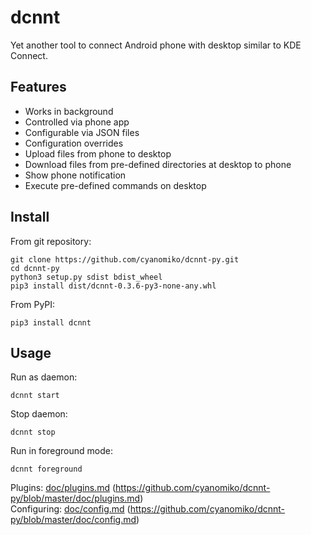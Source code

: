 dcnnt
=====

Yet another tool to connect Android phone with desktop similar to KDE Connect.

Features
--------

* Works in background
* Controlled via phone app 
* Сonfigurable via JSON files
* Configuration overrides
* Upload files from phone to desktop
* Download files from pre-defined directories at desktop to phone
* Show phone notification
* Execute pre-defined commands on desktop

Install
-------

From git repository:

    git clone https://github.com/cyanomiko/dcnnt-py.git
    cd dcnnt-py
    python3 setup.py sdist bdist_wheel
    pip3 install dist/dcnnt-0.3.6-py3-none-any.whl

From PyPI:

    pip3 install dcnnt

Usage
-----

Run as daemon:

    dcnnt start

Stop daemon:

    dcnnt stop

Run in foreground mode:

    dcnnt foreground
    
Plugins: [doc/plugins.md](doc/plugins.md) (https://github.com/cyanomiko/dcnnt-py/blob/master/doc/plugins.md)  
Configuring: [doc/config.md](doc/config.md) (https://github.com/cyanomiko/dcnnt-py/blob/master/doc/config.md)

